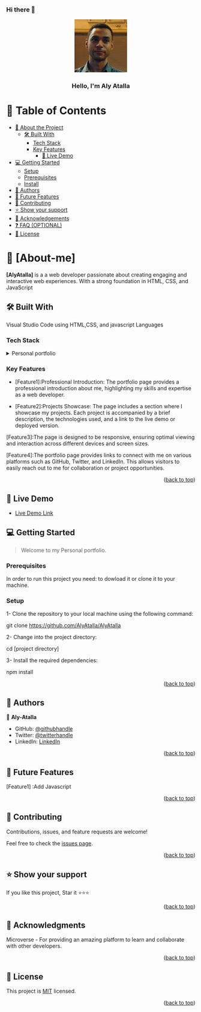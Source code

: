 ### Hi there 👋

<a name="readme-top"></a>

<div align="center">
  <img src="rsz_my-logo.png" alt="logo" width="140"  height="auto" />
  <br/>

  <h3><b>Hello, I'm Aly Atalla</b></h3>

</div>


# 📗 Table of Contents

- [📖 About the Project](#about-project)
  - [🛠 Built With](#built-with)
    - [Tech Stack](#tech-stack)
    - [Key Features](#key-features)
      - [🚀 Live Demo](#live-demo)
- [💻 Getting Started](#getting-started)
  - [Setup](#setup)
  - [Prerequisites](#prerequisites)
  - [Install](#install)
- [👥 Authors](#authors)
- [🔭 Future Features](#future-features)
- [🤝 Contributing](#contributing)
- [⭐️ Show your support](#support)
- [🙏 Acknowledgements](#acknowledgements)
- [❓ FAQ (OPTIONAL)](#faq)
- [📝 License](#license)


# 📖 [About-me] <a name="about-me"></a>



**[AlyAtalla]** is a a web developer passionate about creating engaging and interactive web experiences. With a strong foundation in HTML, CSS, and JavaScript

## 🛠 Built With <a name="built-with"></a>
Visual Studio Code using HTML,CSS, and javascript Languages

### Tech Stack <a name="tech-stack"></a>

<details>

  <summary>Personal portfolio</summary>
  <ul>
    <li><a href="https://html.com/">HTML</a></li>
    <li><a href="https://css.com/">CSS</a></li>
    <li><a hred= "http://javascript.com">Javascript</a></li>
  </ul>
</details>


### Key Features <a name="key-features"></a>
- [Feature1]:Professional Introduction: The portfolio page provides a professional introduction about me, highlighting my skills and expertise as a web developer.

- [Feature2]:Projects Showcase: The page includes a section where I showcase my projects. Each project is accompanied by a brief description, the technologies used, and a link to the live demo or deployed version.

[Feature3]:The page is designed to be responsive, ensuring optimal viewing and interaction across different devices and screen sizes.

[Feature4]:The portfolio page provides links to connect with me on various platforms such as GitHub, Twitter, and LinkedIn. This allows visitors to easily reach out to me for collaboration or project opportunities.
<p align="right">(<a href="#readme-top">back to top</a>)</p>

## 🚀 Live Demo <a name="live-demo"></a>

- [Live Demo Link](https://alyatalla.github.io)

## 💻 Getting Started <a name="getting-started"></a>

> Welcome to my Personal portfolio.

### Prerequisites
In order to run this project you need: to dowload it or clone it to your machine.

### Setup


1- Clone the repository to your local machine using the following command:

git clone https://github.com/AlyAtalla/AlyAtalla

2- Change into the project directory:

cd [project directory]

3- Install the required dependencies:

npm install



<p align="right">(<a href="#readme-top">back to top</a>)</p>


## 👥 Authors <a name="authors"></a>


👤 **Aly-Atalla**

- GitHub: [@githubhandle](https://github.com/AlyAtalla)
- Twitter: [@twitterhandle](https://twitter.com/aliatalla93)
- LinkedIn: [LinkedIn](https://www.linkedin.com/in/aly-atalla-8b83a0231/)

<p align="right">(<a href="#readme-top">back to top</a>)</p>

## 🔭 Future Features <a name="future-features"></a>
[Feature1] :Add Javascript
<p align="right">(<a href="#readme-top">back to top</a>)</p>


## 🤝 Contributing <a name="contributing"></a>

Contributions, issues, and feature requests are welcome!

Feel free to check the [issues page](../../issues/).

<p align="right">(<a href="#readme-top">back to top</a>)</p>


## ⭐️ Show your support <a name="support"></a>

If you like this project, Star it ⭐️⭐️⭐️

<p align="right">(<a href="#readme-top">back to top</a>)</p>


## 🙏 Acknowledgments <a name="acknowledgements"></a>

Microverse - For providing an amazing platform to learn and collaborate with other developers.

<p align="right">(<a href="#readme-top">back to top</a>)</p>


## 📝 License <a name="license"></a>

This project is [MIT](./LICENSE) licensed.

<p align="right">(<a href="#readme-top">back to top</a>)</p>